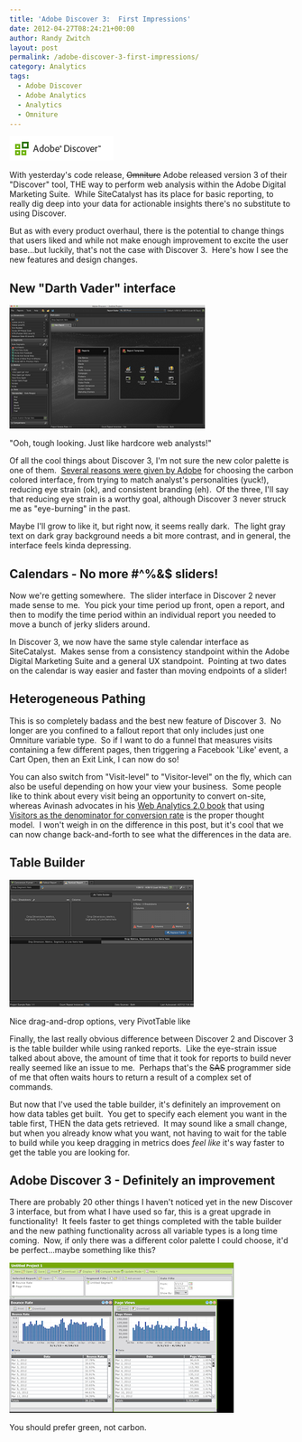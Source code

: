 ```yaml
---
title: 'Adobe Discover 3:  First Impressions'
date: 2012-04-27T08:24:21+00:00
author: Randy Zwitch
layout: post
permalink: /adobe-discover-3-first-impressions/
category: Analytics
tags:
  - Adobe Discover
  - Adobe Analytics
  - Analytics
  - Omniture
---
```

![Adobe Discover](/wp-content/uploads/2012/04/adobe-discover-logo.png)

With yesterday's code release, <del>Omniture</del> Adobe released version 3 of their "Discover" tool, THE way to perform web analysis within the Adobe Digital Marketing Suite.  While SiteCatalyst has its place for basic reporting, to really dig deep into your data for actionable insights there's no substitute to using Discover.

But as with every product overhaul, there is the potential to change things that users liked and while not make enough improvement to excite the user base...but luckily, that's not the case with Discover 3.  Here's how I see the new features and design changes.

## New "Darth Vader" interface

![adobe-discover-3-screenshot](/wp-content/uploads/2012/04/adobe-discover-3-screenshot.png)

<p class="wp-caption-text">
"Ooh, tough looking. Just like hardcore web analysts!"
</p>

Of all the cool things about Discover 3, I'm not sure the new color palette is one of them.  <a title="Adobe Discover 3 announcement" href="http://blogs.adobe.com/digitalmarketing/analytics/discover-3-0-the-new-ui-might-just-be-as-cool-as-the-analysts-who-use-it/" target="_blank">Several reasons were given by Adobe</a> for choosing the carbon colored interface, from trying to match analyst's personalities (yuck!), reducing eye strain (ok), and consistent branding (eh).  Of the three, I'll say that reducing eye strain is a worthy goal, although Discover 3 never struck me as "eye-burning" in the past.

Maybe I'll grow to like it, but right now, it seems really dark.  The light gray text on dark gray background needs a bit more contrast, and in general, the interface feels kinda depressing.

## Calendars - No more #^%&$ sliders!

Now we're getting somewhere.  The slider interface in Discover 2 never made sense to me.  You pick your time period up front, open a report, and then to modify the time period within an individual report you needed to move a bunch of jerky sliders around.

In Discover 3, we now have the same style calendar interface as SiteCatalyst.  Makes sense from a consistency standpoint within the Adobe Digital Marketing Suite and a general UX standpoint.  Pointing at two dates on the calendar is way easier and faster than moving endpoints of a slider!

## Heterogeneous Pathing

This is so completely badass and the best new feature of Discover 3.  No longer are you confined to a fallout report that only includes just one Omniture variable type.  So if I want to do a funnel that measures visits containing a few different pages, then triggering a Facebook 'Like' event, a Cart Open, then an Exit Link, I can now do so!

You can also switch from "Visit-level" to "Visitor-level" on the fly, which can also be useful depending on how your view your business.  Some people like to think about every visit being an opportunity to convert on-site, whereas Avinash advocates in his <a title="Web Analytics 2.0 link" href="http://www.amazon.com/gp/product/0470529393/ref=as_li_ss_tl?ie=UTF8&tag=thefuquexpe-20&linkCode=as2&camp=1789&creative=390957&creativeASIN=0470529393" target="_blank">Web Analytics 2.0 book</a> that using <a title="Avinash Visitors Conversion Rate" href="http://www.kaushik.net/avinash/excellent-analytics-tip5-conversion-rate-basics-best-practices/" target="_blank">Visitors as the denominator for conversion rate</a> is the proper thought model.  I won't weigh in on the difference in this post, but it's cool that we can now change back-and-forth to see what the differences in the data are.

## Table Builder

![adobe-discover-3-table-builder](/wp-content/uploads/2012/04/adobe-discover-3-table-builder.png)

<p class="wp-caption-text">
Nice drag-and-drop options, very PivotTable like
</p>

Finally, the last really obvious difference between Discover 2 and Discover 3 is the table builder while using ranked reports.  Like the eye-strain issue talked about above, the amount of time that it took for reports to build never really seemed like an issue to me.  Perhaps that's the <del>SAS</del> programmer side of me that often waits hours to return a result of a complex set of commands.

But now that I've used the table builder, it's definitely an improvement on how data tables get built.  You get to specify each element you want in the table first, THEN the data gets retrieved.  It may sound like a small change, but when you already know what you want, not having to wait for the table to build while you keep dragging in metrics does _feel like_ it's way faster to get the table you are looking for.

## Adobe Discover 3 - Definitely an improvement

There are probably 20 other things I haven't noticed yet in the new Discover 3 interface, but from what I have used so far, this is a great upgrade in functionality!  It feels faster to get things completed with the table builder and the new pathing functionality across all variable types is a long time coming.  Now, if only there was a different color palette I could choose, it'd be perfect...maybe something like this?

![omniture-discover-1.5](/wp-content/uploads/2012/04/omniture-discover-1.5.png)

<p class="wp-caption-text">
You should prefer green, not carbon.
</p>

